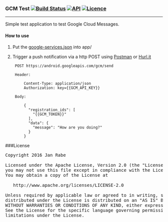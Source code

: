 ### GCM Test [![Build Status](https://travis-ci.org/kibotu/GCM-Android.svg?branch=master)](https://travis-ci.org/kibotu/GCM-Android)  [![API](https://img.shields.io/badge/API-15%2B-brightgreen.svg?style=flat)](https://android-arsenal.com/api?level=15) [![Licence](https://img.shields.io/badge/licence-Apache-blue.svg)](https://raw.githubusercontent.com/kibotu/GCM-Android/master/LICENSE)
-----------


Simple test application to test Google Cloud Messages.

#### How to use

1. Put the [google-services.json](https://developers.google.com/mobile/add?platform=android&cntapi=gcm) into app/ 

2. Trigger a push notification via a http POST using [Postman](https://chrome.google.com/webstore/detail/postman/fhbjgbiflinjbdggehcddcbncdddomop?hl=en) or [Hurl.it](http://www.Hurl.it)
    
        POST https://android.googleapis.com/gcm/send
        
        Header:
        
            Content-Type: application/json
            Authorization: key={{GCM_API_KEY}} 
        
        Body:
        
            {
              "registration_ids": [
                "{{GCM_TOKEN}}"
              ],
              "data": {
                "message": "How are you doing?"
              }
            }
            
               
###License
<pre>
Copyright 2016 Jan Rabe

Licensed under the Apache License, Version 2.0 (the "License");
you may not use this file except in compliance with the License.
You may obtain a copy of the License at

   http://www.apache.org/licenses/LICENSE-2.0

Unless required by applicable law or agreed to in writing, software
distributed under the License is distributed on an "AS IS" BASIS,
WITHOUT WARRANTIES OR CONDITIONS OF ANY KIND, either express or implied.
See the License for the specific language governing permissions and
limitations under the License.
</pre>
